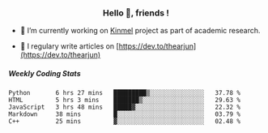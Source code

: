<h3 align="center">Hello 👋, friends !</h3>

- 🔭 I’m currently working on [Kinmel](https://github.com/thearjun/kinmel) project as part of academic research.

- 📝 I regulary write articles on [https://dev.to/thearjun](https://dev.to/thearjun)


##### Weekly Coding Stats
<!--START_SECTION:waka-->
```text
Python       6 hrs 27 mins   █████████▒░░░░░░░░░░░░░░░   37.78 % 
HTML         5 hrs 3 mins    ███████▒░░░░░░░░░░░░░░░░░   29.63 % 
JavaScript   3 hrs 48 mins   █████▓░░░░░░░░░░░░░░░░░░░   22.32 % 
Markdown     38 mins         █░░░░░░░░░░░░░░░░░░░░░░░░   03.79 % 
C++          25 mins         ▓░░░░░░░░░░░░░░░░░░░░░░░░   02.48 % 
```
<!--END_SECTION:waka-->
